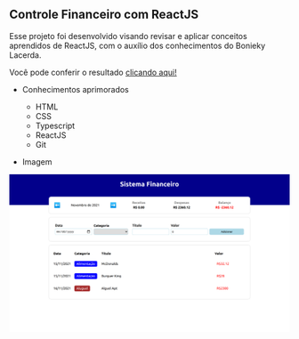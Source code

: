 ## Controle Financeiro com ReactJS

Esse projeto foi desenvolvido visando revisar e aplicar conceitos aprendidos de ReactJS, com o auxílio dos conhecimentos do Bonieky Lacerda.

Você pode conferir o resultado [clicando aqui!](https://dedecanton.github.io/expense-tracker/)

- Conhecimentos aprimorados
    - HTML
    - CSS
    - Typescript
    - ReactJS
    - Git

- Imagem

![dedecanton.github.io_expense-tracker_.png](readme-images/dedecanton.github.io_expense-tracker_.png)